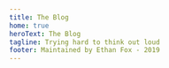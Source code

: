 ```yaml
---
title: The Blog
home: true
heroText: The Blog
tagline: Trying hard to think out loud
footer: Maintained by Ethan Fox - 2019
---
```

<BlogPostList
  :pages="$site.pages"
  :page-size="$site.themeConfig.pageSize"
  :start-page="$site.themeConfig.startPage"
/>
